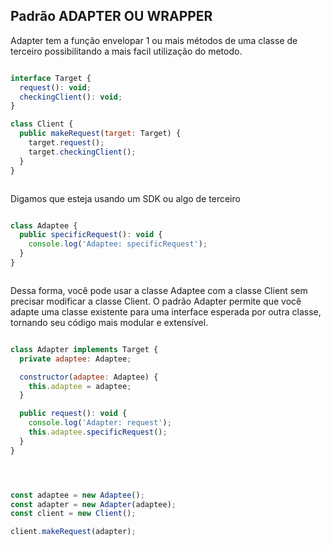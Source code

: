 ## Padrão ADAPTER OU WRAPPER

Adapter tem a função envelopar 1 ou mais métodos
de uma classe de terceiro possibilitando a mais 
facil utilização do metodo.

`````js

interface Target {
  request(): void;
  checkingClient(): void;
}

class Client {
  public makeRequest(target: Target) {
    target.request();
    target.checkingClient();
  }
}



`````

Digamos que esteja usando um SDK ou algo de terceiro


`````js

class Adaptee {
  public specificRequest(): void {
    console.log('Adaptee: specificRequest');
  }
}



`````

Dessa forma, você pode usar a classe Adaptee com a classe Client sem precisar modificar a classe Client. O padrão Adapter permite que você adapte uma classe existente para uma interface esperada por outra classe, tornando seu código mais modular e extensível.


`````js

class Adapter implements Target {
  private adaptee: Adaptee;

  constructor(adaptee: Adaptee) {
    this.adaptee = adaptee;
  }

  public request(): void {
    console.log('Adapter: request');
    this.adaptee.specificRequest();
  }
}




const adaptee = new Adaptee();
const adapter = new Adapter(adaptee);
const client = new Client();

client.makeRequest(adapter);


`````